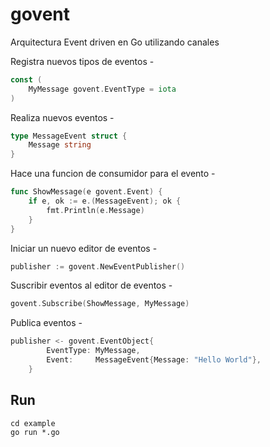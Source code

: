 # govent
Arquitectura Event driven en Go utilizando canales

Registra nuevos tipos de eventos - 
```go
const (
	MyMessage govent.EventType = iota
)
```

Realiza nuevos eventos -
```go
type MessageEvent struct {
	Message string
}
```

Hace una funcion de consumidor para el evento -
```go
func ShowMessage(e govent.Event) {
	if e, ok := e.(MessageEvent); ok {
		fmt.Println(e.Message)
	}
}
```

Iniciar un nuevo editor de eventos -
```go
publisher := govent.NewEventPublisher()
```

Suscribir eventos al editor de eventos -
```go
govent.Subscribe(ShowMessage, MyMessage)
```

Publica eventos - 
```go
publisher <- govent.EventObject{
		EventType: MyMessage,
		Event:     MessageEvent{Message: "Hello World"},
	}
```

## Run
```
cd example
go run *.go
```
